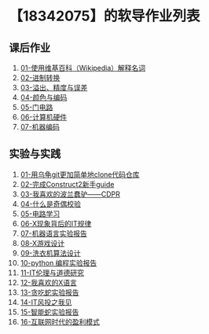 # 【18342075】的软导作业列表

## 课后作业

1. <a href="hw01">01-使用维基百科（Wikipedia）解释名词</a>
2. <a href="hw02">02-进制转换</a>
3. <a href="hw03">03-溢出、精度与误差</a>
4. <a href="hw04">04-颜色与编码</a>
5. <a href="hw05">05-门电路</a>
6. <a href="hw06">06-计算机硬件</a>
7. <a href="hw07">07-机器编码</a>
## 实验与实践

1. <a href="lab01" >01-用乌龟git更加简单地clone代码仓库</a>
2. <a href="lab02">02-完成Construct2新手guide</a>
3. <a href="lab03">03-我喜欢的波兰蠢驴——CDPR</a>
4. <a href="lab04">04-什么是奇偶校验</a>
5. [05-电路学习](lab05)
6. [06-X现象背后的IT规律](lab06)
7. <a href="lab07">07-机器语言实验报告</a>
8. [08-X游戏设计](lab08)
9. [09-洗衣机算法设计](lab09)
10. [10-python 编程实验报告](lab10)
11. [11-IT伦理与道德研究](lab11)
12. [12-我喜欢的X语言](lab12)
13. [13-贪吃蛇实验报告](lab13)
14. [14-IT风投之我见](lab14)
15. [15-智能蛇实验报告](lab15)
16. [16-互联网时代的盈利模式](lab16)


<!--## Markdown 语法演示

![](images/exclamation.png) 语法 [demo 文档](demo)， [source](https://github.com/sysu-swi/homework/blob/gh-pages/demo.md)-->



